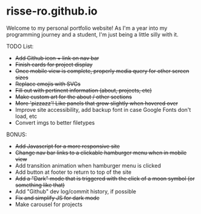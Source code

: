# risse-ro.github.io
Welcome to my personal portfolio website! As I'm a year into my programming journey and a student, I'm just being a little silly with it.

 TODO List:
 - ~~Add Github icon + link on nav bar~~
 - ~~Finish cards for project display~~
 - ~~Once mobile view is complete, properly media query for other screen sizes~~
 - ~~Replace emojis with SVGs~~
 - ~~Fill out with pertinent information (about, projects, etc)~~
 - ~~Make custom art for the about / other sections~~
 - ~~More 'pizzazz'! Like panels that grow slightly when hovered over~~
 - Improve site accessibility, add backup font in case Google Fonts don't load, etc
 - Convert imgs to better filetypes

 BONUS:
 - ~~Add Javascript for a more responsive site~~
 - ~~Change nav bar links to a clickable hamburger menu when in mobile view~~
 - Add transition animation when hamburger menu is clicked
 - Add button at footer to return to top of the site
 - ~~Add a "Dark" mode that is triggered with the click of a moon symbol (or something like that)~~
 - Add "Github" dev log/commit history, if possible
 - ~~Fix and simplify JS for dark mode~~
 - Make carousel for projects
